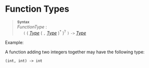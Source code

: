 # Function Types

> **<sup>Syntax</sup>**\
> _FunctionType_ :\
> &nbsp;&nbsp;&nbsp;&nbsp; `(` ( [_Type_](/type_system/index.md) ( `,` [_Type_](/type_system/index.md) )<sup>*</sup> )<sup>?</sup> `)` `->` [_Type_](/type_system/index.md) 

Example:

A function adding two integers together may have the following type:

```
(int, int) -> int
```

